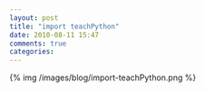 ```yaml
---
layout: post
title: "import teachPython"
date: 2010-08-11 15:47
comments: true
categories: 
---
```


{% img /images/blog/import-teachPython.png %}
